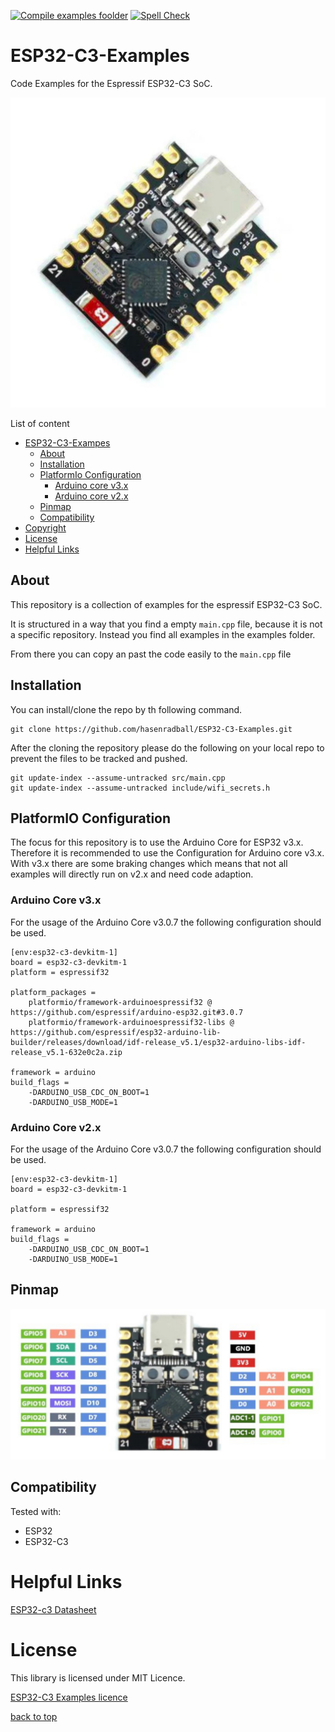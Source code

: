 [![Compile examples foolder](https://github.com/hasenradball/ESP32-C3-Examples/actions/workflows/compile_examples.yml/badge.svg)](https://github.com/hasenradball/ESP32-C3-Examples/actions/workflows/compile_examples.yml)
[![Spell Check](https://github.com/hasenradball/ESP32-C3-Examples/actions/workflows/spell_checker.yml/badge.svg)](https://github.com/hasenradball/ESP32-C3-Examples/actions/workflows/spell_checker.yml)

# ESP32-C3-Examples
Code Examples for the Espressif ESP32-C3 SoC.

![esp32-c3](./docs/ESP32-C3.jpg)

List of content<br>
* [ESP32-C3-Exampes](#esp32-c3-examples)
   * [About](#about)<br>
   * [Installation](#installation)<br>
   * [PlatformIo Configuration](#platformio-configuration)<br>
      * [Arduino core v3.x](#arduino-core-v3x)
      * [Arduino core v2.x](#arduino-core-v2x)
   * [Pinmap](#pinmap)<br>
   * [Compatibility](#compatibility)<br>
* [Copyright](#copyright)<br>
* [License](#license)<br>
* [Helpful Links](#helpful-links)<br>


## About
This repository is a collection of examples for the espressif ESP32-C3 SoC.

It is structured in a way that you find a empty `main.cpp` file, because it is not a specific repository. Instead you find all examples in the examples folder.

From there you can copy an past the code easily to the `main.cpp` file

## Installation
You can install/clone the repo by th following command.

```
git clone https://github.com/hasenradball/ESP32-C3-Examples.git
```
After the cloning the repository please do the following on your local repo to prevent the files to be tracked and pushed.

```
git update-index --assume-untracked src/main.cpp
git update-index --assume-untracked include/wifi_secrets.h
```

## PlatformIO Configuration
The focus for this repository is to use the Arduino Core for ESP32 v3.x. Therefore it is recommended to use the Configuration for Arduino core v3.x.
With v3.x there are some braking changes which means that not all examples will directly run on v2.x and need code adaption.

### Arduino Core v3.x
For the usage of the Arduino Core v3.0.7 the following configuration should be used.

```
[env:esp32-c3-devkitm-1]
board = esp32-c3-devkitm-1
platform = espressif32

platform_packages =
    platformio/framework-arduinoespressif32 @ https://github.com/espressif/arduino-esp32.git#3.0.7
    platformio/framework-arduinoespressif32-libs @ https://github.com/espressif/esp32-arduino-lib-builder/releases/download/idf-release_v5.1/esp32-arduino-libs-idf-release_v5.1-632e0c2a.zip

framework = arduino
build_flags = 
    -DARDUINO_USB_CDC_ON_BOOT=1
    -DARDUINO_USB_MODE=1
```
### Arduino Core v2.x
For the usage of the Arduino Core v3.0.7 the following configuration should be used.

```
[env:esp32-c3-devkitm-1]
board = esp32-c3-devkitm-1

platform = espressif32

framework = arduino
build_flags = 
    -DARDUINO_USB_CDC_ON_BOOT=1
    -DARDUINO_USB_MODE=1
```

## Pinmap
![esp32-ce-pinmap](./docs/ESP32-C3_sm_pinmap.jpeg)

## Compatibility
Tested with:
* ESP32
* ESP32-C3

# Helpful Links
[ESP32-c3 Datasheet](https://www.google.com/url?sa=t&source=web&rct=j&opi=89978449&url=https://www.espressif.com/sites/default/files/documentation/esp32-c3_datasheet_en.pdf&ved=2ahUKEwiG2ZaWs_SJAxXsBtsEHRFMEfEQFnoECAkQAQ&usg=AOvVaw1dZ6MY4KZrOkUy9TYhe5BK)

[//]: # (# Copyright)

# License
This library is licensed under MIT Licence.

[ESP32-C3 Examples licence](https://github.com/hasenradball/ESP32-C3-Examples/blob/main/LICENSE)

[back to top](#esp32-c3-examples)
